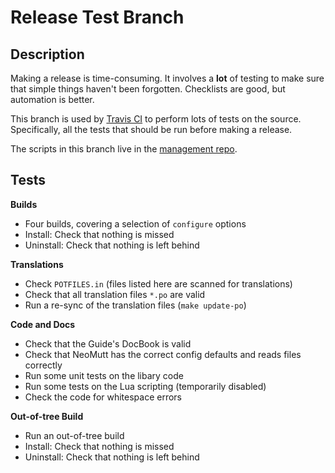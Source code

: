 # Release Test Branch

## Description

Making a release is time-consuming.  It involves a **lot** of testing to make
sure that simple things haven't been forgotten.  Checklists are good, but
automation is better.

This branch is used by [Travis CI](https://travis-ci.org/neomutt/neomutt) to
perform lots of tests on the source.  Specifically, all the tests that should be
run before making a release.

The scripts in this branch live in the [management repo](https://github.com/neomutt/management).

## Tests

**Builds**

- Four builds, covering a selection of `configure` options
- Install: Check that nothing is missed
- Uninstall: Check that nothing is left behind

**Translations**

- Check `POTFILES.in` (files listed here are scanned for translations)
- Check that all translation files `*.po` are valid
- Run a re-sync of the translation files (`make update-po`)

**Code and Docs**

- Check that the Guide's DocBook is valid
- Check that NeoMutt has the correct config defaults and reads files correctly
- Run some unit tests on the libary code
- Run some tests on the Lua scripting (temporarily disabled)
- Check the code for whitespace errors

**Out-of-tree Build**

- Run an out-of-tree build
- Install: Check that nothing is missed
- Uninstall: Check that nothing is left behind


